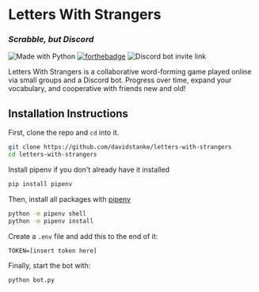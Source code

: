 # Letters With Strangers
### _Scrabble, but Discord_
![Made with Python](https://forthebadge.com/images/badges/made-with-python.svg) [![forthebadge](https://forthebadge.com/images/badges/60-percent-of-the-time-works-every-time.svg)](https://forthebadge.com) ![Discord bot invite link](https://img.shields.io/badge/Bot%20Invite%20Link-Coming%20Soon-red?style=for-the-badge)

Letters With Strangers is a collaborative word-forming game played online via small groups and a Discord bot. Progress over time, expand your vocabulary, and cooperative with friends new and old!

## Installation Instructions
First, clone the repo and `cd` into it.
```sh
git clone https://github.com/davidstanke/letters-with-strangers
cd letters-with-strangers
```
Install pipenv if you don't already have it installed
```sh
pip install pipenv
```
Then, install all packages with [pipenv](https://pypi.org/project/pipenv/)
```sh
python -m pipenv shell
python -m pipenv install
```
Create a `.env` file and add this to the end of it:
```env
TOKEN=[insert token here]
```
Finally, start the bot with:
```sh
python bot.py
```
